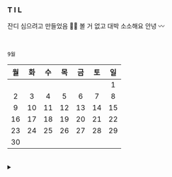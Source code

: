 ### T I L

잔디 심으려고 만들었음 🐛💭 볼 거 없고 대박 소소해요 안녕 〰️

<br/>

`9월`

| 월 | 화 | 수 | 목 | 금 | 토 | 일 |
|:--------:|:--------:|:--------:|:--------:|:--------:|:--------:|:--------:|
|  |  |  |  |  |  |1  |
|2  |3  |4  |5  |6  |7  |8  |9  |
|9  |10  |11  |12  |13  |14  |15  |
|16  |17  |18  |19  |20  |21  |22  |
|23  |24  |25  |26  |27  |28  |29  |
|30  |  |  |  |  |  |  |

<br/>

<details>
<summary>  </summary>
<div>

<br/>

`10월`



</div>
</details>
